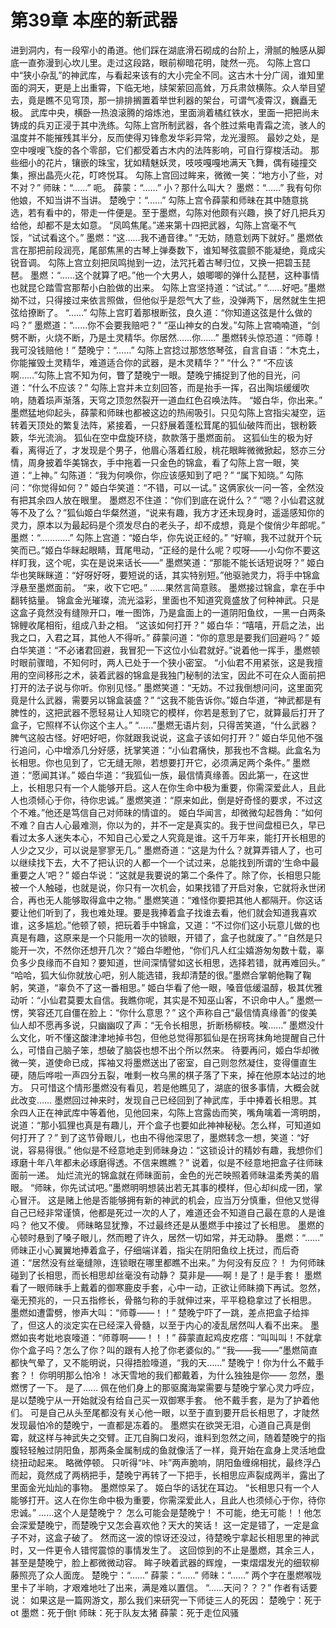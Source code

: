 # 第39章 本座的新武器
进到洞内，有一段窄小的甬道。他们踩在湖底滑石砌成的台阶上，滑腻的触感从脚底一直弥漫到心坎儿里。走过这段路，眼前柳暗花明，陡然一亮。
勾陈上宫口中“狭小杂乱”的神武库，与看起来该有的大小完全不同。这古木十分广阔，谁知里面的洞天，更是上出重霄，下临无地，牍架萦回高耸，万兵肃敛横陈。众人举目望去，竟是瞧不见穹顶，那一排排搁置着举世利器的架台，可谓气凌霄汉，巍矗无极。
武库中央，横卧一热浪滚腾的熔炼池，里面淌着橘红铁水，里面一把把尚未铸成的兵刃正浸于其中洗练。勾陈上宫所制武器，各个胜过紫电青霜之流，骇人的温度并不能摧残其半分，反而使得刃锋愈发华彩异常，龙光漫照。
最妙之处，是空中嗖嗖飞旋的各个零部，它们都受着古木内的法阵影响，可自行穿梭活动。
那些细小的花片，镶嵌的珠宝，犹如精魅妖灵，吱吱嘎嘎地满天飞舞，偶有碰撞交集，擦出晶亮火花，叮咚悦耳。
勾陈上宫回过眸来，微微一笑：“地方小了些，对不对？”
师昧：“……”
呃。
薛蒙：“……”
小？那什么叫大？
墨燃：“……”
我有句你他娘，不知当讲不当讲。
楚晚宁：“……”
勾陈上宫令薛蒙和师昧在其中随意挑选，若有看中的，带走一件便是。至于墨燃，勾陈对他颇有兴趣，换了好几把兵刃给他，却都不是太如意。
“凤鸣焦尾。”递来第十四把武器，勾陈上宫毫不气馁，“试试看这个。”
墨燃：“这……我不通音律。”
“无妨，随意划两下就好。”
墨燃依言在那把前段润亮，尾部焦黑的古琴上弹奏数下，谁知琴弦震颤不能凝绝，竟成尖锐音调。
勾陈上宫立刻把凤鸣抛到一边，法咒托着古琴归位，又换一把碧玉琵琶。
墨燃：“……这个就算了吧。”他一个大男人，娘唧唧的弹什么琵琶，这种事情也就昆仑踏雪宫那帮小白脸做的出来。
勾陈上宫坚持道：“试试。”
“……好吧。”墨燃拗不过，只得接过来依言照做，但他似乎是怨气大了些，没弹两下，居然就生生把弦给撩断了。
“……”
勾陈上宫盯着那根断弦，良久道：“你知道这弦是什么做的吗？”
墨燃道：“……你不会要我赔吧？”
“巫山神女的白发。”勾陈上宫喃喃道，“剑劈不断，火烧不断，乃是土灵精华。你居然……你……”
墨燃转头惊恐道：“师尊！我可没钱赔他！”
楚晚宁：“……”
勾陈上宫捻过那悠悠琴弦，自言自语：“木克土，你能摧毁土灵精华，难道适合你的武器，是木灵精华？”
“什么？”
“不应该啊……”勾陈上宫不知为何，瞥了楚晚宁一眼。楚晚宁捕捉到了他的目光，问道：“什么不应该？”
勾陈上宫并未立刻回答，而是抬手一挥，召出陶埙缓缓吹响，随着埙声渐落，天穹之顶忽然裂开一道血红色召唤法阵。
“姬白华，你出来。”
墨燃猛地仰起头，薛蒙和师昧也都被这边的热闹吸引。只见勾陈上宫指尖凝空，运转着天顶处的繁复法阵，紧接着，一只舒展着蓬松茸尾的狐仙破阵而出，银粉簌簌，华光流淌。
狐仙在空中盘旋环绕，款款落于墨燃面前。
这狐仙生的极为好看，离得近了，才发现是个男子，他眉心落着红殷，桃花眼眸微微掀起，怒亦三分情，周身披着华美锦衣，手中拖着一只金色的锦盒，看了勾陈上宫一眼，笑道：“上神。”
勾陈道：“我为何唤你，你应该感知到了吧？”
“属下知晓。”
勾陈问：“你觉得如何？”
姬白华笑道：“不错，可以一试。”
这俩家伙一问一答，全然没有把其余四人放在眼里。
墨燃忍不住道：“你们到底在说什么？”
“嗯？小仙君这就等不及了么？”狐仙姬白华粲然道，“说来有趣，我方才还未现身时，遥遥感知你的灵力，原本以为最起码是个须发尽白的老头子，却不成想，竟是个俊俏少年郎呢。”
墨燃：“…………”
勾陈上宫道：“姬白华，你先说正经的。”
“好嘛，我不过就开个玩笑而已。”姬白华眯起眼睛，茸尾甩动，“正经的是什么呢？哎呀——小勾你不要这样盯我，这个呢，实在是说来话长——”
墨燃笑道：“那能不能长话短说呀？”
姬白华也笑眯眯道：“好呀好呀，要短说的话，其实特别短。”他驱驰灵力，将手中锦盒浮悬至墨燃面前。
“来，收下它吧。”
……果然言简意赅。
墨燃接过锦盒，拿在手中翻转掂量。
锦盒金光璀璨，流光溢彩，里面也不知道究竟盛放了何种神武。只是这盒子竟然没有缝隙开口，唯一图饰，乃是盒面上的一道阴阳鱼纹，一黑一白两条锦鲤收尾相衔，组成八卦之相。
“这该如何打开？”
姬白华：“嘻嘻，开启之法，出我之口，入君之耳，其他人不得听。”
薛蒙问道：“你的意思是要我们回避吗？”
姬白华笑道：“不必诸君回避，我冒犯一下这位小仙君就好。”说着他一挥手，墨燃顿时眼前骤暗，不知何时，两人已处于一个狭小密室。
“小仙君不用紧张，这是我擅用的空间移形之术，装着武器的锦盒是我独门秘制的法宝，因此不可在众人面前把打开的法子说与你听。你别见怪。”
墨燃笑道：“无妨。不过我倒想问问，这里面究竟是什么武器，需要另以锦盒装盛？”
“这我不能告诉你。”姬白华道，“神武都是有脾性的，这把武器不愿轻易让人知晓它的模样，你若是惹到了它，就算最后打开了盒子，它照样不认你这个主人。”
“……”墨燃无语片刻，只得苦笑道，“什么武器？脾气这般古怪。好吧好吧，你就跟我说说，这盒子该如何打开？”
姬白华见他不强行追问，心中增添几分好感，抚掌笑道：“小仙君痛快，那我也不含糊。此盒名为长相思。你也见到了，它无缝无隙，若想要打开它，必须满足两个条件。”
墨燃道：“愿闻其详。”
姬白华道：“我狐仙一族，最信情真缘善。因此第一，在这世上，长相思只有一个人能够开启。这人在你生命中极为重要，你需深爱此人，且此人也须倾心于你，待你忠诚。”
墨燃笑道：“原来如此，倒是好奇怪的要求，不过这个不难。”他还是笃信自己对师昧的情谊的。
姬白华闻言，却微微勾起唇角：“如何不难？自古人心最难测，你以为的，并不一定是真实的。我于世间盘桓已久，早已看过太多人迷失本心，不知自己心爱之人究竟是谁。这千万年来，能打开长相思的人少之又少，可以说是寥寥无几。”
墨燃奇道：“这是为什么？就算弄错人了，也可以继续找下去，大不了把认识的人都一个一个试过来，总能找到所谓的‘生命中最重要之人’吧？”
姬白华说：“这就是我要说的第二个条件了。除了你，长相思只能被一个人触碰，也就是说，你只有一次机会，如果找错了开启对象，它就将永世闭合，再也无人能够取得盒中之物。”
墨燃笑道：“难怪你要把其他人都隔开。你这话要让他们听到了，我也难处理。要是我捧着盒子找谁去看，他们就会知道我喜欢谁，这多尴尬。”他顿了顿，把玩着手中锦盒，又道：“不过你们这小玩意儿做的也真是有趣，这原来是一个只能用一次的锁眼，开错了，盒子也就废了。”
“自然是只能开一次，不然你还想开几次？”姬白华瞪他，“你们凡人红尘嬉游匆匆数十载，辜负多少良缘而不自知？要知道，世间深情譬如这长相思，选择若错，就再难回头。”
“哈哈，狐大仙你就放心吧，别人能选错，我却清楚的很。”墨燃合掌朝他鞠了鞠躬，笑道，“辜负不了这一番相思。”
姬白华看了他一眼，嗓音低缓温醇，极其优雅动听：“小仙君莫要太自信。我瞧你呢，其实是不知巫山客，不识命中人。”
墨燃一愣，笑容还兀自僵在脸上：“你什么意思？”
这个声称自己“最信情真缘善”的俊美仙人却不愿再多说，只幽幽叹了声：“无令长相思，折断杨柳枝。唉……”
墨燃没什么文化，听不懂这酸津津地掉书包，但他总觉得那狐仙是在拐弯抹角地提醒自己什么，可惜自己脑子笨，想破了脑袋也想不出个所以然来。
待要再问，姬白华却微微一笑，道使命已成，挥袖又将墨燃送出了密室，自己则忽然凝住，变得僵直生硬，随后哗啦一声四分五裂，唯剩一枚乌黑的棋子落了下来，掉在他原本站过的地方。
只可惜这个情形墨燃没有看见，若是他瞧见了，湖底的很多事情，大概会就此改变……
墨燃回过神来时，发现自己已经回到了神武库，手中捧着长相思。其余四人正在神武库中等着他，见他回来，勾陈上宫露齿而笑，嘴角噙着一湾明朗，说道：“那小狐狸也真是有趣儿，开个盒子也要如此神神秘秘。怎么样，可知道如何打开了？”
到了这节骨眼儿，也由不得他深思了，墨燃转念一想，笑道：“好说，容易得很。”
他似是不经意地走到师昧身边：“这锁设计的精妙有趣，我想你们琢磨十年八年都未必琢磨得透。不信来瞧瞧？”
说着，似是不经意地把盒子往师昧面前一递。
灿烂流光的锦盒就在师昧面前，金色的光芒映照着师昧温柔秀美的眉眼。
“师昧，你先试试吧。”墨燃明明想装出若无其事的模样，但心却纠成一团，掌心冒汗。
这是赌上他是否能够拥有新的神武的机会，应当万分慎重，但他又觉得自己已经非常谨慎，他都是死过一次的人了，难道还会不知道自己最在意的人是谁吗？
他又不傻。
师昧略显犹豫，不过最终还是从墨燃手中接过了长相思。
墨燃的心顿时悬到了嗓子眼儿，然而瞪了许久，居然一切如常，并无动静。
墨燃：“……”
师昧正小心翼翼地捧着盒子，仔细端详着，指尖在阴阳鱼纹上抚过，而后奇道：“居然没有丝毫缝隙，连锁眼在哪里都瞧不出来。”
为何没有反应？！
为何师昧碰到了长相思，而长相思却丝毫没有动静？
莫非是——啊！是了！是手套！
墨燃看了一眼师昧手上戴着的御寒鹿皮手套，心中一动，正欲让师眛摘下再试。忽然，毫无预兆的，一只五指修长，骨骼匀称的手就伸过来，平平稳稳拿过了长相思。
墨燃如遭雷劈，惨声大叫：“师尊——！！”
楚晚宁吓了一跳，差点把盒子给摔了，但这人的淡定实在已经深入骨髓，以至于内心的凌乱居然叫人看不出来。
墨燃如丧考妣地哀嚎道：“师尊啊——！！！”
薛蒙直起鸡皮疙瘩：“叫叫叫！不就拿你个盒子吗？怎么了你？叫的跟有人抢了你老婆似的。”
“我——我——”墨燃简直都快气晕了，又不能明说，只得捂脸嚎道，“我的天……”
楚晚宁！你为什么不戴手套？！
你明明那么怕冷！
冰天雪地的我们都戴着，为什么独独是你——
忽然，墨燃愣了一下。
是了……
佩在他们身上的那驱魔海棠需要与楚晚宁掌心灵力呼应，是以楚晚宁从一开始就没有给自己买一双御寒手套。
他不戴手套，是为了护着他们。
可是自己从头至尾都没有关心他一眼，以至于直到要开启长相思了，才陡然发现最怕冷的楚晚宁，一直都是冻着的。
墨燃实在欲哭无泪，心道自己真是倒霉，就这样与神武失之交臂。正兀自胸口发闷，谁料到忽然之间，随着楚晚宁的指腹轻轻触过阴阳鱼，那两条金属制成的鱼就像活了一样，竟开始在盒身上灵活地盘绕扭动起来。
略微停顿。
只听得“咔、咔”两声脆响，阴阳鱼缠绵相扰，最终浮凸而起，竟然成了两柄把手，楚晚宁再转了一下把手，长相思应声裂成两半，露出了里面金光灿灿的事物。
墨燃惊呆了。
姬白华的话犹在耳边。
“长相思只有一个人能够打开。这人在你生命中极为重要，你需深爱此人，且此人也须倾心于你，待你忠诚。”
……这个人是楚晚宁？
怎么可能会是楚晚宁！
不可能，绝无可能！！他怎会深爱楚晚宁，而楚晚宁又怎会喜欢他？天大的笑话！
这一定是错了，一定是盒子不对，这盒子破了。
然而这一波的惊讶还没过，待楚晚宁拿起长相思里的神武时，又一件更令人错愕震惊的事情发生了。
这回惊到的不止是墨燃，其余三人，甚至是楚晚宁，脸上都微微动容。
眸子映着武器的辉煌，一束熠熠发光的细软柳藤照亮了众人面庞。
楚晚宁：“……”
薛蒙：“……”
师昧：“……”
两个字在墨燃喉咙里卡了半晌，才艰难地吐了出来，满是难以置信。
“……天问？？？”
作者有话要说：
如果这是一篇网游文，那么我们来研究一下师徒三人的死因：
楚晚宁：死于ot
墨燃：死于倒t
师昧：死于队友太猪
薛蒙：死于走位风骚
